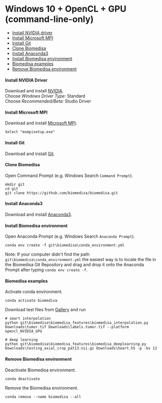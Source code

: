 # Windows 10 + OpenCL + GPU (command-line-only)

- [Install NVIDIA driver](#install-nvidia-driver)
- [Install Microsoft MPI](#install-microsoft-mpi)
- [Install Git](#install-git)
- [Clone Biomedisa](#clone-biomedisa)
- [Install Anaconda3](#install-anaconda3)
- [Install Biomedisa environment](#install-biomedisa-environment)
- [Biomedisa examples](#biomedisa-examples)
- [Remove Biomedisa environment](#remove-biomedisa-environment)

#### Install NVIDIA Driver
Download and install [NVIDIA](https://www.nvidia.com/Download/Find.aspx?lang=en-us).  
Choose *Windows Driver Type:* Standard  
Choose *Recommended/Beta:* Studio Driver

#### Install Microsoft MPI
Download and install [Microsoft MPI](https://www.microsoft.com/en-us/download/details.aspx?id=57467).
```
Select "msmpisetup.exe"
```

#### Install Git
Download and install [Git](https://github.com/git-for-windows/git/releases/download/v2.28.0.windows.1/Git-2.28.0-64-bit.exe).

#### Clone Biomedisa
Open Command Prompt (e.g. Windows Search `Command Prompt`).
```
mkdir git
cd git
git clone https://github.com/biomedisa/biomedisa.git
```

#### Install Anaconda3
Download and install [Anaconda3](https://www.anaconda.com/products/individual#windows).

#### Install Biomedisa environment
Open Anaconda Prompt (e.g. Windows Search `Anaconda Prompt`).
```
conda env create -f git\biomedisa\conda_environment.yml
```
Note: If your computer didn't find the path `git\biomedisa\conda_environment.yml` the easiest way is to locate the file in the Biomedisa Git Repository and drag and drop it onto the Anaconda Prompt after typing `conda env create -f`.

#### Biomedisa examples
Activate conda environment.
```
conda activate biomedisa
```
Download test files from [Gallery](https://biomedisa.info/gallery/) and run
```
# smart interpolation
python git\biomedisa\biomedisa_features\biomedisa_interpolation.py Downloads\tumor.tif Downloads\labels.tumor.tif --platform opencl_NVIDIA_GPU

# deep learning
python git\biomedisa\biomedisa_features\biomedisa_deeplearning.py Downloads\testing_axial_crop_pat13.nii.gz Downloads\heart.h5 -p -bs 12
```

#### Remove Biomedisa environment
Deactivate Biomedisa environment.
```
conda deactivate
```
Remove the Biomedisa environment.
```
conda remove --name biomedisa --all
```
